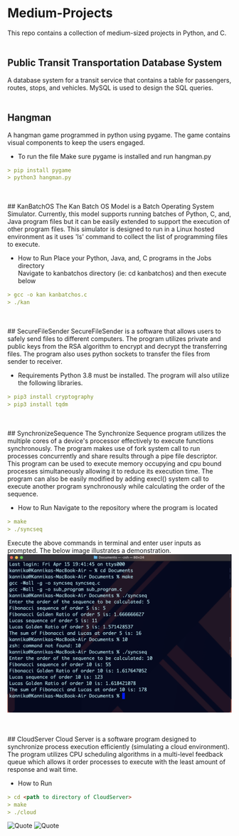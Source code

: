 # Medium-Projects
This repo contains a collection of medium-sized projects in Python, and C.
<br />
<br />
## Public Transit Transportation Database System
A database system for a transit service that contains a table for passengers, routes, stops, and vehicles. MySQL is used to design the SQL queries.
<br />
<br />
## Hangman
A hangman game programmed in python using pygame. The game contains visual components to keep the users engaged.
- To run the file
Make sure pygame is installed and run hangman.py <br />
```md
> pip install pygame
> python3 hangman.py
```
<br />
<br />
## KanBatchOS 
The Kan Batch OS Model is a Batch Operating System Simulator. Currently, this model supports running batches of Python, C, and, Java program files but it can be easily extended to support the execution of other program files. This simulator is designed to run in a Linux hosted environment as it uses 'ls' command to collect the list of programming files to execute. <br />

- How to Run
Place your Python, Java, and, C programs in the Jobs directory <br />
Navigate to kanbatchos directory (ie: cd kanbatchos) and then execute below <br />
```md
> gcc -o kan kanbatchos.c
> ./kan 
```
<br />
<br />
## SecureFileSender 
SecureFileSender is a software that allows users to safely send files to different computers. The program utilizes private and public keys from the RSA algorithm to encrypt and decrypt the transferring files. The program also uses python sockets to transfer the files from sender to receiver.

- Requirements
Python 3.8 must be installed. The program will also utilize the following libraries.
```md
> pip3 install cryptography
> pip3 install tqdm
```
<br />
<br />
## SynchronizeSequence
The Synchronize Sequence program utilizes the multiple cores of a device's processor effectively to execute functions synchronously. The program makes use of fork system call to run processes concurrently and share results through a pipe file descriptor. This program can be used to execute memory occupying and cpu bound processes simultaneously allowing it to reduce its execution time. The program can also be easily modified by adding execl() system call to execute another program synchronously while calculating the order of the sequence. 

- How to Run
Navigate to the repository where the program is located
```md
> make
> ./syncseq
```
Execute the above commands in terminal and enter user inputs as prompted. The below image illustrates a demonstration. <br />
![Quote](https://github.com/kannikakabilar/SynchronizeSequence/blob/main/Screen%20Shot%202022-04-15%20at%207.46.52%20PM.png)

<br />
<br />
## CloudServer 
Cloud Server is a software program designed to synchronize process execution efficiently (simulating a cloud environment). The program utilizes CPU scheduling algorithms in a multi-level feedback queue which allows it order processes to execute with the least amount of response and wait time. <br />

- How to Run
```md
> cd <path to directory of CloudServer>
> make
> ./cloud
```
![Quote](https://github.com/kannikakabilar/CloudServer/blob/main/cloud_demo1.png)
![Quote](https://github.com/kannikakabilar/CloudServer/blob/main/cloud_demo2.png)
